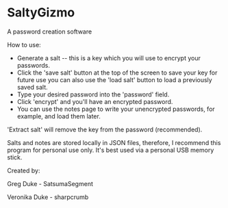 # SaltyGizmo
A password creation software


How to use:

- Generate a salt -- this is a key which you will use to encrypt your passwords.
- Click the 'save salt' button at the top of the screen to save your key for future use you can also use the 'load salt' button to load a previously saved salt.
- Type your desired password into the 'password' field.
- Click 'encrypt' and you'll have an encrypted password.
- You can use the notes page to write your unencrypted passwords, for example, and load them later.

'Extract salt' will remove the key from the password (recommended).

Salts and notes are stored locally in JSON files, therefore, I recommend this program for personal use only. It's best used via a personal USB memory stick.

Created by:

Greg Duke - SatsumaSegment

Veronika Duke - sharpcrumb
